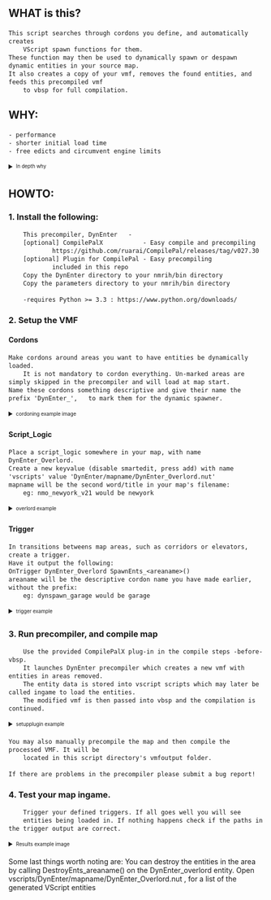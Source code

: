 ## WHAT is this?
    This script searches through cordons you define, and automatically creates 
        VScript spawn functions for them. 
    These function may then be used to dynamically spawn or despawn dynamic entities in your source map.
    It also creates a copy of your vmf, removes the found entities, and feeds this precompiled vmf 
        to vbsp for full compilation.

## WHY:                         
    - performance
    - shorter initial load time
    - free edicts and circumvent engine limits

<details> 
  <summary><sub><sup>In depth why</sub></sup></summary>
    Source has low limits when it comes to dynamic entities count. 
    If one can have dynamic entities unloaded, and load them at points on the map where 
        they are needed you can circumvent these limits. 
    Another benefit is potential performance increases, for clients as well as for servers 
        and shorter initial loading times.
    One negative is possible lag from ingame loading of assets, 
        as i havent implemented precaching at mapload as an option yet.
</details>
    



## HOWTO:

### 1.  Install the following:
        This precompiler, DynEnter   - 
        [optional] CompilePalX           - Easy compile and precompiling
                https://github.com/ruarai/CompilePal/releases/tag/v027.30
        [optional] Plugin for CompilePal - Easy precompiling
                included in this repo
        Copy the DynEnter directory to your nmrih/bin directory
        Copy the parameters directory to your nmrih/bin directory

        -requires Python >= 3.3 : https://www.python.org/downloads/

### 2.  Setup the VMF
  #### Cordons
    Make cordons around areas you want to have entities be dynamically loaded.
        It is not mandatory to cordon everything. Un-marked areas are simply skipped in the precompiler and will load at map start.
    Name these cordons something descriptive and give their name the prefix 'DynEnter_',   to mark them for the dynamic spawner.
 <details> 
  <summary><sub><sup>cordoning example image</sup></sub></summary>
   <img src="images/cordoning.jpg" data-canonical-src="images/cordoning.jpg" width="600" height="400" />
</details>

  #### Script_Logic
    Place a script_logic somewhere in your map, with name DynEnter_Overlord. 
    Create a new keyvalue (disable smartedit, press add) with name 'vscripts' value 'DynEnter/mapname/DynEnter_Overlord.nut'
    mapname will be the second word/title in your map's filename:
        eg: nmo_newyork_v21 would be newyork
<details> 
  <summary><sub><sup>overlord example</sup></sub></summary>
   <img src="images/setup_overlord.png" data-canonical-src="images/setup_overlord.png" width="600" height="350" />
</details>

  #### Trigger
    In transitions betweens map areas, such as corridors or elevators, create a trigger. 
    Have it output the following:
    OnTrigger DynEnter_Overlord SpawnEnts_<areaname>()
    areaname will be the descriptive cordon name you have made earlier, without the prefix:
        eg: dynspawn_garage would be garage
<details> 
    <summary><sub><sup>trigger example</sup></sub></summary>
   <img src="images/setup_trigger.png" data-canonical-src="images/setup_trigger.png" width="600" height="400" />
</details>

### 3.  Run precompiler, and compile map
        Use the provided CompilePalX plug-in in the compile steps -before- vbsp. 
        It launches DynEnter precompiler which creates a new vmf with entities in areas removed. 
        The entity data is stored into vscript scripts which may later be called ingame to load the entities. 
        The modified vmf is then passed into vbsp and the compilation is continued.
<details> 
  <summary><sub><sup>setupplugin example</sup></sub></summary>
   <img src="images/setupplug1.png" data-canonical-src="images/setupplug1.png" width="200" height="300" /><img src="images/setupplug2.png" data-canonical-src="images/setupplug2.png" width="200" height="300" />
</details>

    You may also manually precompile the map and then compile the processed VMF. It will be
        located in this script directory's vmfoutput folder.

    If there are problems in the precompiler please submit a bug report!

### 4.  Test your map ingame. 
        Trigger your defined triggers. If all goes well you will see 
        entities being loaded in. If nothing happens check if the paths in the trigger output are correct.

<details> 
  <summary><sub><sup>Results example image</sup></sub></summary>
   <img src="images/demo.gif" data-canonical-src="images/demo.gif" width="600" height="400" />
</details>




Some last things worth noting are: 
    You can destroy the entities in the area by calling DestroyEnts_areaname() on the DynEnter_overlord entity.
    Open vscripts/DynEnter/mapname/DynEnter_Overlord.nut , for a list of the generated VScript entities
